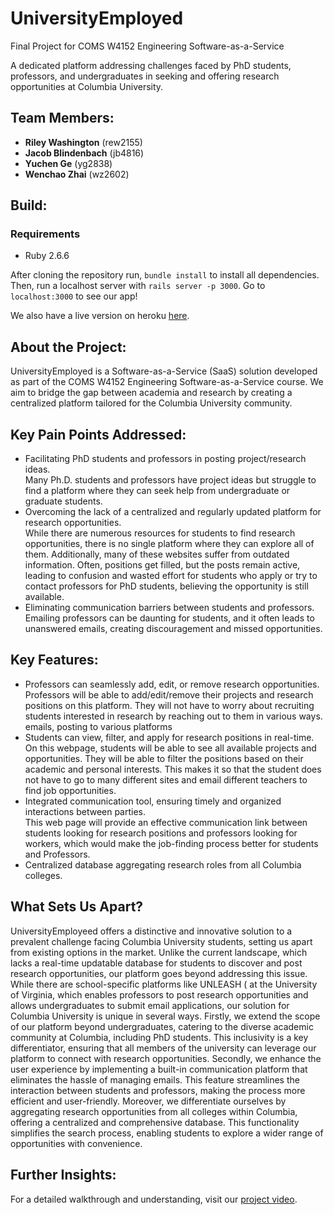 # UniversityEmployed
Final Project for COMS W4152 Engineering Software-as-a-Service

A dedicated platform addressing challenges faced by PhD students, professors, and undergraduates in seeking and offering research opportunities at Columbia University.

## Team Members:

- **Riley Washington** (rew2155)
- **Jacob Blindenbach** (jb4816)
- **Yuchen Ge** (yg2838)
- **Wenchao Zhai** (wz2602)

## Build:

### Requirements
- Ruby 2.6.6

After cloning the repository run, `bundle install` to install all dependencies.
Then, run a localhost server with `rails server -p 3000`.
Go to `localhost:3000` to see our app!

We also have a live version on heroku [here](https://spooky-treat-68203-97bbb523cd5a.herokuapp.com/).

## About the Project:

UniversityEmployed is a Software-as-a-Service (SaaS) solution developed as part of the COMS W4152 Engineering Software-as-a-Service course. We aim to bridge the gap between academia and research by creating a centralized platform tailored for the Columbia University community.

## Key Pain Points Addressed:

- Facilitating PhD students and professors in posting project/research ideas.  
  Many Ph.D. students and professors have project ideas but struggle to find a platform where they can seek help from undergraduate or graduate students.
- Overcoming the lack of a centralized and regularly updated platform for research opportunities.  
  While there are numerous resources for students to find research opportunities, there is no single platform where they can explore all of them. Additionally, many of these  websites suffer from outdated information. Often, positions get filled, but the posts remain active, leading to confusion and wasted effort for students who apply or try to contact professors for PhD students, believing the opportunity is still available.
- Eliminating communication barriers between students and professors.  
  Emailing professors can be daunting for students, and it often leads to unanswered emails, creating discouragement and missed opportunities.

## Key Features:

- Professors can seamlessly add, edit, or remove research opportunities.  
  Professors will be able to add/edit/remove their projects and research positions on this platform. They will not have to worry about recruiting students interested in research by reaching out to them in various ways. emails, posting to various platforms 
- Students can view, filter, and apply for research positions in real-time.  
  On this webpage, students will be able to see all available projects and opportunities. They will be able to filter the positions based on their academic and personal interests. This makes it so that the student does not have to go to many different sites and email different teachers to find job opportunities. 
- Integrated communication tool, ensuring timely and organized interactions between parties.  
  This web page will provide an effective communication link between students looking for research positions and professors looking for workers, which would make the job-finding process better for students and Professors.
- Centralized database aggregating research roles from all Columbia colleges.

## What Sets Us Apart?

UniversityEmployeed offers a distinctive and innovative solution to a prevalent challenge facing Columbia University students, setting us apart from existing options in the market. Unlike the current landscape, which lacks a real-time updatable database for students to discover and post research opportunities, our platform goes beyond addressing this issue. While there are school-specific platforms like UNLEASH ( at the University of Virginia, which enables professors to post research opportunities and allows undergraduates to submit email applications, our solution for Columbia University is unique in several ways. Firstly, we extend the scope of our platform beyond undergraduates, catering to the diverse academic community at Columbia, including PhD students. This inclusivity is a key differentiator, ensuring that all members of the university can leverage our platform to connect with research opportunities. Secondly, we enhance the user experience by implementing a built-in communication platform that eliminates the hassle of managing emails. This feature streamlines the interaction between students and professors, making the process more efficient and user-friendly. Moreover, we differentiate ourselves by aggregating research opportunities from all colleges within Columbia, offering a centralized and comprehensive database. This functionality simplifies the search process, enabling students to explore a wider range of opportunities with convenience.

## Further Insights:

For a detailed walkthrough and understanding, visit our [project video](https://youtu.be/5_thlovHRhU).

